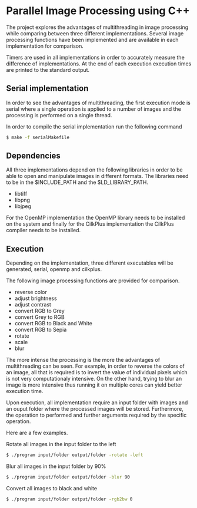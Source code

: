 Parallel Image Processing using C++
===================================

The project explores the advantages of multithreading in image processing while comparing between three different implementations. Several image processing functions have been implemented and are available in each implementation for comparison.

Timers are used in all implementations in order to accurately measure the difference of implementations. At the end of each execution execution times are printed to the standard output.

Serial implementation
--------------------

In order to see the advantages of multithreading, the first execution mode is serial where a single operation is applied to a number of images and the processing is performed on a single thread.

In order to compile the serial implementation run the following command
```sh
$ make -f serialMakefile
```

Dependencies
------------

All three implementations depend on the following libraries in order to be able to open and manipulate images in different formats. The libraries need to be in the $INCLUDE_PATH and the $LD_LIBRARY_PATH.

- libtiff
- libpng
- libjpeg

For the OpenMP implementation the OpenMP library needs to be installed on the system and finally for the CilkPlus implementation the CilkPlus compiler needs to be installed.

Execution
---------

Depending on the implementation, three different executables will be generated, serial, openmp and cilkplus.

The following image processing functions are provided for comparison.
- reverse color
- adjust brightness
- adjust contrast
- convert RGB to Grey
- convert Grey to RGB
- convert RGB to Black and White
- convert RGB to Sepia
- rotate
- scale
- blur

The more intense the processing is the more the advantages of multithreading can be seen. For example, in order to reverse the colors of an image, all that is required is to invert the value of individual pixels which is not very computationaly intensive. On the other hand, trying to blur an image is more intensive thus running it on multiple cores can yield better execution time.

Upon execution, all implementation require an input folder with images and an ouput folder where the processed images will be stored. Furthermore, the operation to performed and further arguments required by the specific operation.

Here are a few examples.

Rotate all images in the input folder to the left
```sh
$ ./program input/folder output/folder -rotate -left
```
Blur all images in the input folder by 90%
```sh
$ ./program input/folder output/folder -blur 90
```
Convert all images to black and white
```sh
$ ./program input/folder output/folder -rgb2bw 0
```
